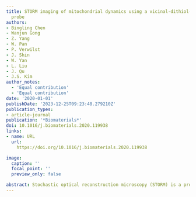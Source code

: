 ```yaml
---
title: STORM imaging of mitochondrial dynamics using a vicinal-dithiol-proteins-targeted
  probe
authors:
- Bingling Chen
- Wanjun Gong
- Z. Yang
- W. Pan
- P. Verwilst
- J. Shin
- W. Yan
- L. Liu
- J. Qu
- J.S. Kim
author_notes:
  - 'Equal contribution'
  - 'Equal contribution'
date: '2020-01-01'
publishDate: '2023-12-25T09:23:48.279210Z'
publication_types:
- article-journal
publication: '*Biomaterials*'
doi: 10.1016/j.biomaterials.2020.119938
links:
- name: URL
  url: 
    https://doi.org/10.1016/j.biomaterials.2020.119938

image:
  caption: ''
  focal_point: ''
  preview_only: false

abstract: Stochastic optical reconstruction microscopy (STORM) is a promising method for the visualization of ultra-fine mitochondrial structures. However, this approach is limited to monitoring dynamic intracellular events owing to its low temporal resolution. We developed a new strategy to capture mitochondrial dynamics using a compressed sensing STORM algorithm following raw data pre-treatments by a noise-corrected principal component analysis and K-factor image factorization. Using STORM microscopy with a vicinal-dithiol-proteins targeting probe, visualizing mitochondrial dynamics was attainable with spatial and temporal resolutions of 45 nm and 0.8 s, notably, dynamic mitochondrial tubulation retraction of ~746 nm in 1.2 s was monitored. The labeled conjugate was observed as clusters (radii, ~90 nm) distributed on the outer mitochondrial membranes, not yet reported as far as we know. This strategy is promising for the quantitative analysis of intracellular behaviors below the optical diffraction limit.
---
```

